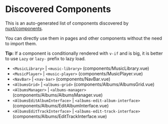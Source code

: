 # Discovered Components

This is an auto-generated list of components discovered by [nuxt/components](https://github.com/nuxt/components).

You can directly use them in pages and other components without the need to import them.

**Tip:** If a component is conditionally rendered with `v-if` and is big, it is better to use `Lazy` or `lazy-` prefix to lazy load.

- `<MusicLibrary>` | `<music-library>` (components/MusicLibrary.vue)
- `<MusicPlayer>` | `<music-player>` (components/MusicPlayer.vue)
- `<NavBar>` | `<nav-bar>` (components/NavBar.vue)
- `<AlbumsGrid>` | `<albums-grid>` (components/Albums/AlbumsGrid.vue)
- `<AlbumsManager>` | `<albums-manager>` (components/Albums/AlbumsManager.vue)
- `<AlbumsEditAlbumInterface>` | `<albums-edit-album-interface>` (components/Albums/EditAlbumInterface.vue)
- `<AlbumsEditTrackInterface>` | `<albums-edit-track-interface>` (components/Albums/EditTrackInterface.vue)
